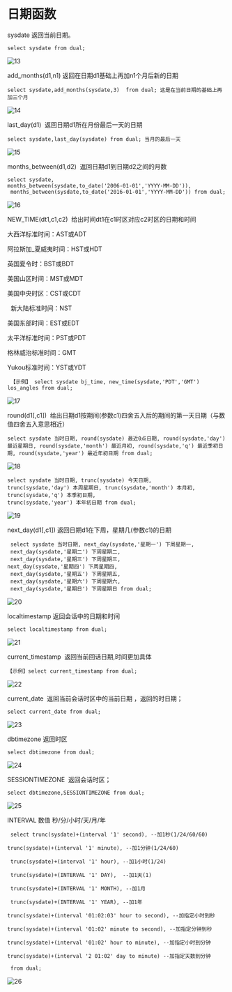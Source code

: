 日期函数
======================

sysdate     返回当前日期。

```
select sysdate from dual; 
```

![13](C:\Users\123\Desktop\图片啊\13.png)

add_months(d1,n1)     返回在日期d1基础上再加n1个月后新的日期

```
select sysdate,add_months(sysdate,3)  from dual; 这是在当前日期的基础上再加三个月
```

![14](C:\Users\123\Desktop\图片啊\14.png)

last_day(d1)     返回日期d1所在月份最后一天的日期

```
select sysdate,last_day(sysdate) from dual; 当月的最后一天
```

![15](C:\Users\123\Desktop\图片啊\15.png)

months_between(d1,d2)     返回日期d1到日期d2之间的月数

```
select sysdate,
months_between(sysdate,to_date('2006-01-01','YYYY-MM-DD')),
 months_between(sysdate,to_date('2016-01-01','YYYY-MM-DD')) from dual;
```

![16](C:\Users\123\Desktop\图片啊\16.png)

NEW_TIME(dt1,c1,c2)     给出时间dt1在c1时区对应c2时区的日期和时间

大西洋标准时间：AST或ADT     

阿拉斯加_夏威夷时间：HST或HDT     

英国夏令时：BST或BDT     

美国山区时间：MST或MDT     

美国中央时区：CST或CDT   

  新大陆标准时间：NST     

美国东部时间：EST或EDT     

太平洋标准时间：PST或PDT     

格林威治标准时间：GMT     

Yukou标准时间：YST或YDT 

```
 【示例】 select sysdate bj_time, new_time(sysdate,'PDT','GMT') los_angles from dual; 
```

![17](C:\Users\123\Desktop\图片啊\17.png)

round(d1[,c1])     给出日期d1按期间(参数c1)四舍五入后的期间的第一天日期（与数值四舍五入意思相近） 

```
select sysdate 当时日期, round(sysdate) 最近0点日期, round(sysdate,'day') 最近星期日, round(sysdate,'month') 最近月初, round(sysdate,'q') 最近季初日期, round(sysdate,'year') 最近年初日期 from dual;
```

![18](C:\Users\123\Desktop\图片啊\18.png)



```
select sysdate 当时日期, trunc(sysdate) 今天日期,
trunc(sysdate,'day') 本周星期日, trunc(sysdate,'month') 本月初,
trunc(sysdate,'q') 本季初日期,
trunc(sysdate,'year') 本年初日期 from dual;
```

![19](C:\Users\123\Desktop\图片啊\19.png)

next_day(d1[,c1])     返回日期d1在下周，星期几(参数c1)的日期

```
 select sysdate 当时日期, next_day(sysdate,'星期一') 下周星期一,
 next_day(sysdate,'星期二') 下周星期二,
 next_day(sysdate,'星期三') 下周星期三, 
next_day(sysdate,'星期四') 下周星期四,
 next_day(sysdate,'星期五') 下周星期五,
 next_day(sysdate,'星期六') 下周星期六,
 next_day(sysdate,'星期日') 下周星期日 from dual;
```

![20](C:\Users\123\Desktop\图片啊\20.png)

localtimestamp     返回会话中的日期和时间

```
select localtimestamp from dual; 
```

![21](C:\Users\123\Desktop\图片啊\21.png)

current_timestamp     返回当前回话日期,时间更加具体

```
【示例】select current_timestamp from dual; 
```

![22](C:\Users\123\Desktop\图片啊\22.png)

current_date     返回当前会话时区中的当前日期 ，返回的时日期；

```
select current_date from dual;
```

![23](C:\Users\123\Desktop\图片啊\23.png)

dbtimezone     返回时区

```
select dbtimezone from dual;
```

![24](C:\Users\123\Desktop\图片啊\24.png)

SESSIONTIMEZONE    返回会话时区；

```
select dbtimezone,SESSIONTIMEZONE from dual; 	
```

![25](C:\Users\123\Desktop\图片啊\25.png)

INTERVAL   数值   秒/分/小时/天/月/年 

```
 select trunc(sysdate)+(interval '1' second), --加1秒(1/24/60/60) 

trunc(sysdate)+(interval '1' minute), --加1分钟(1/24/60)

 trunc(sysdate)+(interval '1' hour), --加1小时(1/24)

 trunc(sysdate)+(INTERVAL '1' DAY),  --加1天(1)

 trunc(sysdate)+(INTERVAL '1' MONTH), --加1月

 trunc(sysdate)+(INTERVAL '1' YEAR), --加1年 

trunc(sysdate)+(interval '01:02:03' hour to second), --加指定小时到秒 

trunc(sysdate)+(interval '01:02' minute to second), --加指定分钟到秒 

trunc(sysdate)+(interval '01:02' hour to minute), --加指定小时到分钟 

trunc(sysdate)+(interval '2 01:02' day to minute) --加指定天数到分钟

 from dual;
```

![26](C:\Users\123\Desktop\图片啊\26.png)